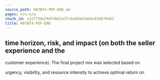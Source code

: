```yaml
---
source_path: H07BT4-PDF-ENG.md
pages: n/a-n/a
chunk_id: a127f34a79dfdb62a3fc6e869d3d44c83d870463
title: H07BT4-PDF-ENG
---
```

## time horizon, risk, and impact (on both the seller experience and the

customer experience). The ﬁnal project mix was selected based on

urgency, visibility, and resource intensity to achieve optimal return on
